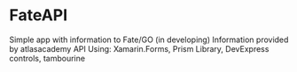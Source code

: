 # FateAPI
Simple app with information to Fate/GO (in developing)
Information provided by atlasacademy API
Using: Xamarin.Forms, Prism Library, DevExpress controls, tambourine
